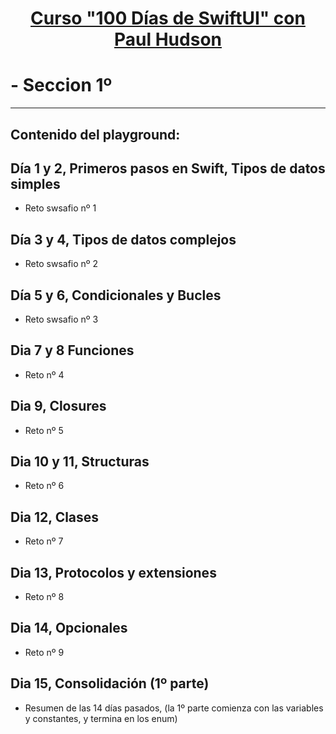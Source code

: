 
# <p align="center"><u>Curso "100 Días de SwiftUI" con Paul Hudson</u></p> 


# - Seccion 1º

---

## Contenido del playground:

## Día 1 y 2, Primeros pasos en Swift, Tipos de datos simples
- Reto swsafio nº 1
## Día 3 y 4, Tipos de datos complejos 
- Reto swsafio nº 2
## Día 5 y 6, Condicionales y Bucles
- Reto swsafio nº 3
## Dia 7 y 8 Funciones
- Reto nº 4
## Dia 9, Closures
- Reto nº 5
## Dia 10 y 11, Structuras
- Reto nº 6
## Dia 12, Clases
- Reto nº 7
## Dia 13, Protocolos y extensiones
- Reto nº 8
## Dia 14, Opcionales
- Reto nº 9
## Dia 15, Consolidación (1º parte)
- Resumen de las 14 días pasados, (la 1º parte comienza con las variables y constantes, y termina en los enum)